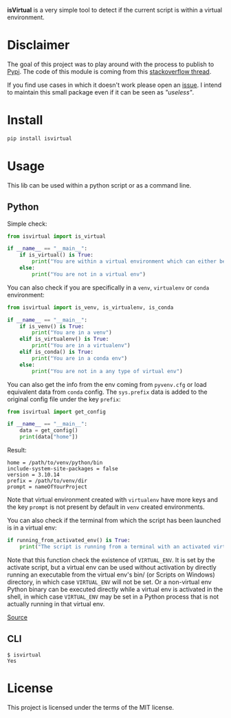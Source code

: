 **isVirtual** is a very simple tool to detect if the current script is within a virtual environment.

# Disclaimer

The goal of this project was to play around with the process to publish to [Pypi](https://pypi.org). The code of this module is coming from this [stackoverflow thread](https://stackoverflow.com/questions/1871549/how-to-determine-if-python-is-running-inside-a-virtualenv).

If you find use cases in which it doesn't work please open an [issue](https://github.com/AlexMili/isVirtual/issues). I intend to maintain this small package even if it can be seen as *"useless"*.

# Install

```bash
pip install isvirtual
```

# Usage

This lib can be used within a python script or as a command line.

## Python
Simple check:
```python
from isvirtual import is_virtual

if __name__ == "__main__":
    if is_virtual() is True:
        print("You are within a virtual environment which can either be venv, virtualenv or conda.")
    else:
        print("You are not in a virtual env")
```

You can also check if you are specifically in a `venv`, `virtualenv` or `conda` environment:
```python
from isvirtual import is_venv, is_virtualenv, is_conda

if __name__ == "__main__":
    if is_venv() is True:
        print("You are in a venv")
    elif is_virtualenv() is True:
        print("You are in a virtualenv")
    elif is_conda() is True:
        print("You are in a conda env")
    else:
        print("You are not in a any type of virtual env")
```

You can also get the info from the env coming from `pyvenv.cfg` or load equivalent data from `conda` config. The `sys.prefix` data is added to the original config file under the key `prefix`:
```python
from isvirtual import get_config

if __name__ == "__main__":
    data = get_config()
    print(data["home"])
```
Result:
```console
home = /path/to/venv/python/bin
include-system-site-packages = false
version = 3.10.14
prefix = /path/to/venv/dir
prompt = nameOfYourProject
```

Note that virtual environment created with `virtualenv` have more keys and the key `prompt` is not present by default in `venv` created environments.

You can also check if the terminal from which the script has been launched is in a virtual env:
```python
if running_from_activated_env() is True:
    print("The script is running from a terminal with an activated virtual env")
```

Note that this function check the existence of `VIRTUAL_ENV`. It is set by the activate script, but a virtual env can be used without activation by directly running an executable from the virtual env's bin/ (or Scripts on Windows) directory, in which case `VIRTUAL_ENV` will not be set. Or a non-virtual env Python binary can be executed directly while a virtual env is activated in the shell, in which case `VIRTUAL_ENV` may be set in a Python process that is not actually running in that virtual env.

[Source](https://stackoverflow.com/a/1883251)


## CLI
```console
$ isvirtual
Yes
```

# License

This project is licensed under the terms of the MIT license.
